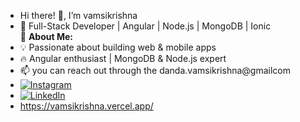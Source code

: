 - Hi there! 👋, I’m vamsikrishna
- 🚀 Full-Stack Developer | Angular | Node.js | MongoDB | Ionic  
🌱 **About Me:**  
- 💡 Passionate about building web & mobile apps 
- 🔥 Angular enthusiast | MongoDB & Node.js expert  
- 📫 you can reach out through the danda.vamsikrishna@gmailcom
- [![Instagram](https://img.shields.io/badge/-Instagram-E4405F?style=flat&logo=instagram&logoColor=white)](https://instagram.com/vamsikrishna0973)
- [![LinkedIn](https://img.shields.io/badge/-LinkedIn-blue?style=flat&logo=linkedin)](https://www.linkedin.com/in/vamsikrishna-danda-36798274) 
- https://vamsikrishna.vercel.app/

<!---
vamsi973/vamsi973 is a ✨ special ✨ repository because its `README.md` (this file) appears on your GitHub profile.
You can click the Preview link to take a look at your changes.
--->
